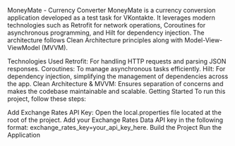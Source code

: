 MoneyMate - Currency Converter
MoneyMate is a currency conversion application developed as a test task for VKontakte. It leverages modern technologies such as Retrofit for network operations, Coroutines for asynchronous programming, and Hilt for dependency injection. The architecture follows Clean Architecture principles along with Model-View-ViewModel (MVVM).

Technologies Used
Retrofit: For handling HTTP requests and parsing JSON responses.
Coroutines: To manage asynchronous tasks efficiently.
Hilt: For dependency injection, simplifying the management of dependencies across the app.
Clean Architecture & MVVM: Ensures separation of concerns and makes the codebase maintainable and scalable.
Getting Started
To run this project, follow these steps:

Add Exchange Rates API Key:
Open the local.properties file located at the root of the project.
Add your Exchange Rates Data API key in the following format: exchange_rates_key=your_api_key_here.
Build the Project
Run the Application
